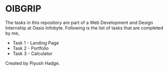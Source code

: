 # OIBGRIP
The tasks in this repository are part of a Web Development and Design Internship at Oasis Infobyte.
Following is the list of tasks that are completed by me,
- Task 1 - Landing Page
- Task 2 - Portfolio
- Task 3 - Calculator

Created by Piyush Hadge.
